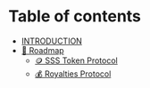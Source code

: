 # Table of contents

* [INTRODUCTION](README.md)
* [📜 Roadmap](roadmap/README.md)
  * [🪙 SSS Token Protocol](roadmap/sss-token-protocol.md)
  * [💰 Royalties Protocol](roadmap/royalties-protocol.md)
